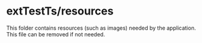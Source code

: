 # extTestTs/resources

This folder contains resources (such as images) needed by the application. This file can
be removed if not needed.
